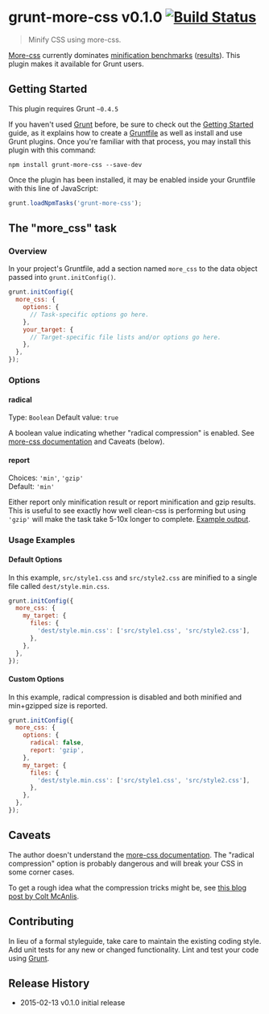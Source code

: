 # grunt-more-css v0.1.0 [![Build Status](https://travis-ci.org/dancek/grunt-more-css.svg?branch=master)](https://travis-ci.org/dancek/grunt-more-css)

> Minify CSS using more-css.

[More-css](https://github.com/army8735/more) currently dominates [minification benchmarks](https://github.com/GoalSmashers/css-minification-benchmark) ([results](http://goalsmashers.github.io/css-minification-benchmark/)). This plugin makes it available for Grunt users.

## Getting Started
This plugin requires Grunt `~0.4.5`

If you haven't used [Grunt](http://gruntjs.com/) before, be sure to check out the [Getting Started](http://gruntjs.com/getting-started) guide, as it explains how to create a [Gruntfile](http://gruntjs.com/sample-gruntfile) as well as install and use Grunt plugins. Once you're familiar with that process, you may install this plugin with this command:

```shell
npm install grunt-more-css --save-dev
```

Once the plugin has been installed, it may be enabled inside your Gruntfile with this line of JavaScript:

```js
grunt.loadNpmTasks('grunt-more-css');
```

## The "more_css" task

### Overview
In your project's Gruntfile, add a section named `more_css` to the data object passed into `grunt.initConfig()`.

```js
grunt.initConfig({
  more_css: {
    options: {
      // Task-specific options go here.
    },
    your_target: {
      // Target-specific file lists and/or options go here.
    },
  },
});
```

### Options

#### radical
Type: `Boolean`
Default value: `true`

A boolean value indicating whether "radical compression" is enabled. See [more-css documentation](https://github.com/army8735/more) and Caveats (below).

#### report
Choices: `'min'`, `'gzip'`  
Default: `'min'`

Either report only minification result or report minification and gzip results.
This is useful to see exactly how well clean-css is performing but using `'gzip'` will make the task take 5-10x longer to complete. [Example output](https://github.com/sindresorhus/maxmin#readme).

### Usage Examples

#### Default Options
In this example, `src/style1.css` and `src/style2.css` are minified to a single file called `dest/style.min.css`.

```js
grunt.initConfig({
  more_css: {
    my_target: {
      files: {
        'dest/style.min.css': ['src/style1.css', 'src/style2.css'],
      },
    },
  },
});
```

#### Custom Options
In this example, radical compression is disabled and both minified and min+gzipped size is reported.

```js
grunt.initConfig({
  more_css: {
    options: {
      radical: false,
      report: 'gzip',
    },
    my_target: {
      files: {
        'dest/style.min.css': ['src/style1.css', 'src/style2.css'],
      },
    },
  },
});
```

## Caveats

The author doesn't understand the [more-css documentation](https://github.com/army8735/more). The "radical compression" option is probably dangerous and will break your CSS in some corner cases.

To get a rough idea what the compression tricks might be, see [this blog post by Colt McAnlis](http://mainroach.blogspot.fi/2013/07/css-compression-minifier-roulette.html).

## Contributing
In lieu of a formal styleguide, take care to maintain the existing coding style. Add unit tests for any new or changed functionality. Lint and test your code using [Grunt](http://gruntjs.com/).

## Release History
* 2015-02-13 v0.1.0 initial release
